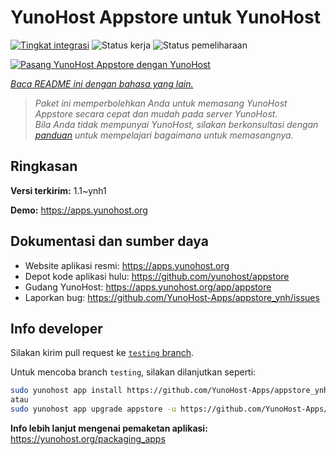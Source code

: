 <!--
N.B.: README ini dibuat secara otomatis oleh <https://github.com/YunoHost/apps/tree/master/tools/readme_generator>
Ini TIDAK boleh diedit dengan tangan.
-->

# YunoHost Appstore untuk YunoHost

[![Tingkat integrasi](https://dash.yunohost.org/integration/appstore.svg)](https://ci-apps.yunohost.org/ci/apps/appstore/) ![Status kerja](https://ci-apps.yunohost.org/ci/badges/appstore.status.svg) ![Status pemeliharaan](https://ci-apps.yunohost.org/ci/badges/appstore.maintain.svg)

[![Pasang YunoHost Appstore dengan YunoHost](https://install-app.yunohost.org/install-with-yunohost.svg)](https://install-app.yunohost.org/?app=appstore)

*[Baca README ini dengan bahasa yang lain.](./ALL_README.md)*

> *Paket ini memperbolehkan Anda untuk memasang YunoHost Appstore secara cepat dan mudah pada server YunoHost.*  
> *Bila Anda tidak mempunyai YunoHost, silakan berkonsultasi dengan [panduan](https://yunohost.org/install) untuk mempelajari bagaimana untuk memasangnya.*

## Ringkasan



**Versi terkirim:** 1.1~ynh1

**Demo:** <https://apps.yunohost.org>
## Dokumentasi dan sumber daya

- Website aplikasi resmi: <https://apps.yunohost.org>
- Depot kode aplikasi hulu: <https://github.com/yunohost/appstore>
- Gudang YunoHost: <https://apps.yunohost.org/app/appstore>
- Laporkan bug: <https://github.com/YunoHost-Apps/appstore_ynh/issues>

## Info developer

Silakan kirim pull request ke [`testing` branch](https://github.com/YunoHost-Apps/appstore_ynh/tree/testing).

Untuk mencoba branch `testing`, silakan dilanjutkan seperti:

```bash
sudo yunohost app install https://github.com/YunoHost-Apps/appstore_ynh/tree/testing --debug
atau
sudo yunohost app upgrade appstore -u https://github.com/YunoHost-Apps/appstore_ynh/tree/testing --debug
```

**Info lebih lanjut mengenai pemaketan aplikasi:** <https://yunohost.org/packaging_apps>
